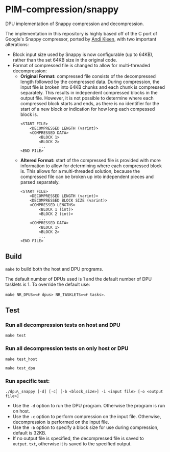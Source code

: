 # PIM-compression/snappy

DPU implementation of Snappy compression and decompression. 

The implementation in this repository is highly based off of the C port of Google's Snappy compressor, ported by [Andi Kleen](http://github.com/andikleen/snappy-c), with two important alterations:

* Block input size used by Snappy is now configurable (up to 64KB), rather than the set 64KB size in the original code. 
* Format of compressed file is changed to allow for multi-threaded decompression:
  * __Original Format:__ compressed file consists of the decompressed length followed by the compressed data. During compression, the input file is broken into 64KB chunks and each chunk is compressed separately. This results in independent compressed blocks in the output file. However, it is not possible to determine where each compressed block starts and ends, as there is no identifier for the start of a new block or indication for how long each compessed block is.
	```
	<START FILE>
		<DECOMPRESSED LENGTH (varint)>
		<COMPRESSED DATA>
			<BLOCK 1>
			<BLOCK 2>
			...
	<END FILE>
	```
  * __Altered Format:__ start of the compressed file is provided with more information to allow for determining where each compressed block is. This allows for a multi-threaded solution, because the compressed file can be broken up into independent pieces and parsed separately.
	```
	<START FILE>
		<DECOMPRESSED LENGTH (varint)>
		<DECOMPRESSED BLOCK SIZE (varint)>
		<COMPRESSED LENGTHS>
			<BLOCK 1 (int)>
			<BLOCK 2 (int)>
			...
		<COMPRESSED DATA>
			<BLOCK 1>
			<BLOCK 2>
			...
	<END FILE>
	```

## Build

`make` to build both the host and DPU programs. 

The default number of DPUs used is 1 and the default number of DPU tasklets is 1. To override the default use:

`make NR_DPUS=<# dpus> NR_TASKLETS=<# tasks>`.

## Test

### Run all decompression tests on host and DPU
```
make test
```

### Run all decompression tests on only host or DPU
```
make test_host
```

```
make test_dpu
```

### Run specific test:
```
./dpu\_snappy [-d] [-c] [-b <block_size>] -i <input file> [-o <output file>]
```

* Use the `-d` option to run the DPU program. Otherwise the program is run on host.
* Use the `-c` option to perform compression on the input file. Otherwise, decompression is performed on the input file.
* Use the `-b` option to specify a block size for use during compression, default is 32KB.
* If no output file is specified, the decompressed file is saved to `output.txt`, otherwise it is saved to the specified output.

